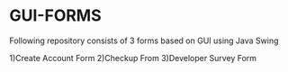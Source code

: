 # GUI-FORMS

Following repository consists of 3 forms based on GUI using Java Swing

1)Create Account Form
2)Checkup From
3)Developer Survey Form
